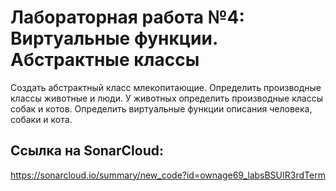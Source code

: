 # Лабораторная работа №4: Виртуальные функции. Абстрактные классы

Создать абстрактный класс  млекопитающие. Определить производные классы  животные и люди. У животных определить производные классы собак и котов. Определить виртуальные функции описания человека, собаки и кота.
 
## Ссылка на SonarCloud:
https://sonarcloud.io/summary/new_code?id=ownage69_labsBSUIR3rdTerm

